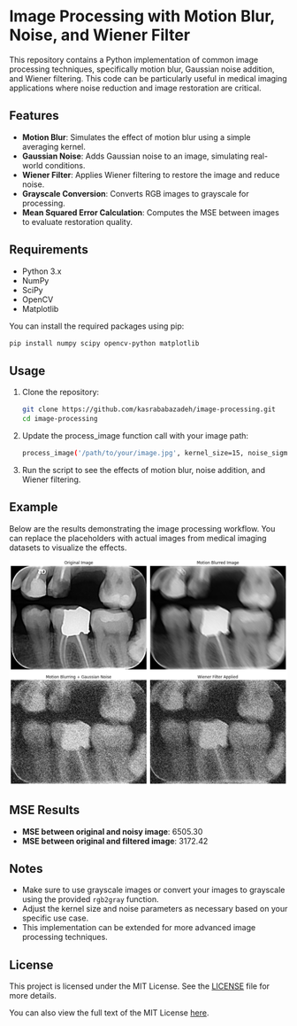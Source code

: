 # Image Processing with Motion Blur, Noise, and Wiener Filter

This repository contains a Python implementation of common image processing techniques, specifically motion blur, Gaussian noise addition, and Wiener filtering. This code can be particularly useful in medical imaging applications where noise reduction and image restoration are critical.

## Features

- **Motion Blur**: Simulates the effect of motion blur using a simple averaging kernel.
- **Gaussian Noise**: Adds Gaussian noise to an image, simulating real-world conditions.
- **Wiener Filter**: Applies Wiener filtering to restore the image and reduce noise.
- **Grayscale Conversion**: Converts RGB images to grayscale for processing.
- **Mean Squared Error Calculation**: Computes the MSE between images to evaluate restoration quality.

## Requirements

- Python 3.x
- NumPy
- SciPy
- OpenCV
- Matplotlib

You can install the required packages using pip:

```bash
pip install numpy scipy opencv-python matplotlib
```

## Usage

1. Clone the repository:

   ```bash
   git clone https://github.com/kasrababazadeh/image-processing.git
   cd image-processing
   ```

2. Update the process_image function call with your image path:

   ```bash
   process_image('/path/to/your/image.jpg', kernel_size=15, noise_sigma=100)
   ```

3. Run the script to see the effects of motion blur, noise addition, and Wiener filtering.

## Example

Below are the results demonstrating the image processing workflow. You can replace the placeholders with actual images from medical imaging datasets to visualize the effects.

![Example Image](image-processing-tooth.png)

## MSE Results

- **MSE between original and noisy image**: 6505.30
- **MSE between original and filtered image**: 3172.42

## Notes

- Make sure to use grayscale images or convert your images to grayscale using the provided `rgb2gray` function.
- Adjust the kernel size and noise parameters as necessary based on your specific use case.
- This implementation can be extended for more advanced image processing techniques.

## License

This project is licensed under the MIT License. See the [LICENSE](LICENSE) file for more details.

You can also view the full text of the MIT License [here](https://opensource.org/licenses/MIT).
